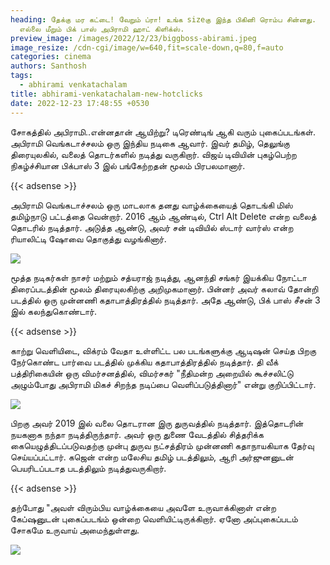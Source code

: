 ```yaml
---
heading: தேக்கு மர கட்டை! வேறும் ப்ரா! உங்க sizeகு இந்த பிகினி ரொம்ப சின்னது.
  எல்லை மீறும் பிக் பாஸ் அபிராமி ஹாட் கிளிக்ஸ்.
preview_image: /images/2022/12/23/biggboss-abirami.jpeg
image_resize: /cdn-cgi/image/w=640,fit=scale-down,q=80,f=auto
categories: cinema
authors: Santhosh
tags:
  - abhirami venkatachalam
title: abhirami-venkatachalam-new-hotclicks
date: 2022-12-23 17:48:55 +0530
---
```

சோகத்தில் அபிராமி..‌என்னதான் ஆயிற்று? டிரெண்டிங் ஆகி வரும் புகைப்படங்கள்.
அபிராமி வெங்கடாச்சலம் ஒரு இந்திய நடிகை ஆவார். இவர் தமிழ், தெலுங்கு திரையுலகில், வலைத் தொடர்களில் நடித்து வருகிறார். விஜய் டிவியின் புகழ்பெற்ற  நிகழ்ச்சியான பிக்பாஸ் 3 இல் பங்கேற்றதன் மூலம் பிரபலமானார்.

{{< adsense >}}


அபிராமி வெங்கடாச்சலம் ஒரு மாடலாக தனது வாழ்க்கையைத் தொடங்கி மிஸ் தமிழ்நாடு பட்டத்தை வென்றார்.  2016 ஆம் ஆண்டில், Ctrl Alt Delete என்ற வலைத் தொடரில் நடித்தார். அடுத்த ஆண்டு, அவர் சன் டிவியில் ஸ்டார் வார்ஸ் என்ற ரியாலிட்டி ஷோவை தொகுத்து வழங்கினார். 

![](/images/2022/12/23/abhirami-venkatachalam-new-hotclicks44.jpeg)

மூத்த நடிகர்கள் நாசர் மற்றும் சத்யராஜ் நடித்து, ஆனந்தி சங்கர் இயக்கிய நோட்டா திரைப்படத்தின் மூலம் திரையுலகிற்கு அறிமுகமானார். பின்னர் அவர் கலாவ் தோன்றி படத்தில் ஒரு முன்னணி கதாபாத்திரத்தில் நடித்தார். அதே ஆண்டு, பிக் பாஸ் சீசன் 3 இல் கலந்துகொண்டார்.

{{< adsense >}}


காற்று வெளியிடை, விக்ரம் வேதா உள்ளிட்ட பல படங்களுக்கு ஆடிஷன் செய்த பிறகு நேர்கொண்ட பார்வை படத்தில் முக்கிய கதாபாத்திரத்தில் நடித்தார். தி வீக் பத்திரிகையின் ஒரு விமர்சனத்தில், விமர்சகர் "நீதிமன்ற அறையில் கூச்சலிட்டு அழும்போது அபிராமி மிகச் சிறந்த நடிப்பை வெளிப்படுத்தினார்" என்று குறிப்பிட்டார். 

![](/images/2022/12/23/abhirami-venkatachalam-new-hotclicks66.jpeg)

பிறகு அவர் 2019 இல் வலை தொடரான இரு துருவத்தில் நடித்தார். இத்தொடரின் நயகனாக நந்தா நடித்திருந்தார். அவர் ஒரு துணை வேடத்தில் சித்தரிக்க கையெழுத்திடப்படுவதற்கு முன்பு துருவ நட்சத்திரம் முன்னணி கதாநாயகியாக தேர்வு செய்யப்பட்டார். கஜென் என்ற மலேசிய தமிழ் படத்திலும், ஆரி அர்ஜுனனுடன் பெயரிடப்படாத படத்திலும் நடித்துவருகிறார்.

{{< adsense >}}


தற்போது "அவள் விரும்பிய வாழ்க்கையை அவளே உருவாக்கினாள் என்ற கேப்ஷனுடன் புகைப்படங்ம் ஒன்றை வெளியிட்டிருக்கிறார். ஏனோ அப்புகைப்படம் சோகமே உருவாய் அமைந்துள்ளது.

![](/images/2022/12/23/abhirami-venkatachalam-new-hotclicks.jpeg)